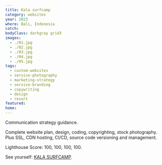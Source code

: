 ```yaml
---
title: Kala surfcamp
category: websites
year: 2023
where: Bali, Indonesia
catch:
bodyClass: darkgray grid3
images:
  - ./01.jpg
  - ./02.jpg
  - ./03.jpg
  - ./04.jpg
  - ./05.jpg
tags:
  - custom-websites
  - service-photography
  - marketing-strategy
  - service-branding
  - copywriting
  - design
  - resort
featured:
home:
---
```


Communication strategy guidance.

Complete website plan, design, coding, copyrighting, stock photography. Plus SSL, CDN hosting, CI/CD, source code versioning and management.

Lighthouse Score: 100, 100, 100, 100.

See yourself: [KALA SURFCAMP](https://kala.rokma.com/?source=rokma.com).
